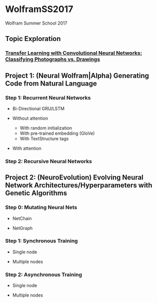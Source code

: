 # WolframSS2017
Wolfram Summer School 2017

## Topic Exploration

### [Transfer Learning with Convolutional Neural Networks: Classifying Photographs vs. Drawings](https://github.com/dan7geo/WolframSS2017/blob/master/IntroTransferLearning.pdf)

## Project 1: (Neural Wolfram|Alpha) Generating Code from Natural Language

### Step 1: Recurrent Neural Networks

* Bi-Directional GRU/LSTM

* Without attention
  * With random initialization
  * With pre-trained embedding (GloVe)
  * With TextStructure tags
  
* With attention

### Step 2: Recursive Neural Networks

## Project 2: (NeuroEvolution) Evolving Neural Network Architectures/Hyperparameters with Genetic Algorithms


### Step 0: Mutating Neural Nets

* NetChain

* NetGraph

### Step 1: Synchronous Training

* Single node

* Multiple nodes

### Step 2: Asynchronous Training

* Single node

* Multiple nodes

